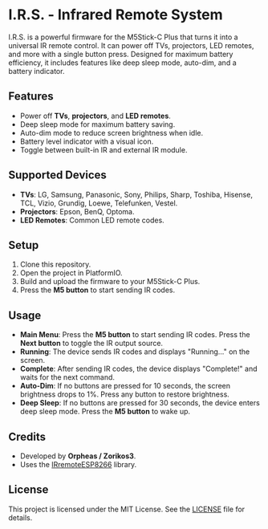 # I.R.S. - Infrared Remote System

I.R.S. is a powerful firmware for the M5Stick-C Plus that turns it into a universal IR remote control. It can power off TVs, projectors, LED remotes, and more with a single button press. Designed for maximum battery efficiency, it includes features like deep sleep mode, auto-dim, and a battery indicator.

## Features
- Power off **TVs**, **projectors**, and **LED remotes**.
- Deep sleep mode for maximum battery saving.
- Auto-dim mode to reduce screen brightness when idle.
- Battery level indicator with a visual icon.
- Toggle between built-in IR and external IR module.

## Supported Devices
- **TVs**: LG, Samsung, Panasonic, Sony, Philips, Sharp, Toshiba, Hisense, TCL, Vizio, Grundig, Loewe, Telefunken, Vestel.
- **Projectors**: Epson, BenQ, Optoma.
- **LED Remotes**: Common LED remote codes.

## Setup
1. Clone this repository.
2. Open the project in PlatformIO.
3. Build and upload the firmware to your M5Stick-C Plus.
4. Press the **M5 button** to start sending IR codes.

## Usage
- **Main Menu**: Press the **M5 button** to start sending IR codes. Press the **Next button** to toggle the IR output source.
- **Running**: The device sends IR codes and displays "Running..." on the screen.
- **Complete**: After sending IR codes, the device displays "Complete!" and waits for the next command.
- **Auto-Dim**: If no buttons are pressed for 10 seconds, the screen brightness drops to 1%. Press any button to restore brightness.
- **Deep Sleep**: If no buttons are pressed for 30 seconds, the device enters deep sleep mode. Press the **M5 button** to wake up.

## Credits
- Developed by **Orpheas / Zorikos3**.
- Uses the [IRremoteESP8266](https://github.com/crankyoldgit/IRremoteESP8266) library.

## License
This project is licensed under the MIT License. See the [LICENSE](LICENSE) file for details.
